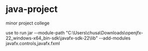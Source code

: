 # java-project
minor project college


use to run jar  --module-path "C:\Users\chusa\Downloads\openjfx-22_windows-x64_bin-sdk\javafx-sdk-22\lib" --add-modules javafx.controls,javafx.fxml
